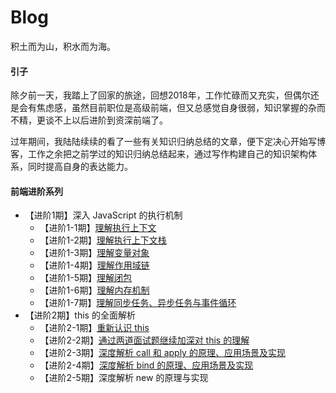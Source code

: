 # Blog
积土而为山，积水而为海。

#### 引子

除夕前一天，我踏上了回家的旅途，回想2018年，工作忙碌而又充实，但偶尔还是会有焦虑感，虽然目前职位是高级前端，但又总感觉自身很弱，知识掌握的杂而不精，更谈不上以后进阶到资深前端了。

过年期间，我陆陆续续的看了一些有关知识归纳总结的文章，便下定决心开始写博客，工作之余把之前学过的知识归纳总结起来，通过写作构建自己的知识架构体系，同时提高自身的表达能力。

#### 前端进阶系列

- 【进阶1期】深入 JavaScript 的执行机制
  - 【进阶1-1期】[理解执行上下文](https://github.com/sunbigshan/Blog/issues/4)
  - 【进阶1-2期】[理解执行上下文栈](https://github.com/sunbigshan/Blog/issues/5)
  - 【进阶1-3期】[理解变量对象](https://github.com/sunbigshan/Blog/issues/6)
  - 【进阶1-4期】[理解作用域链](https://github.com/sunbigshan/Blog/issues/7)
  - 【进阶1-5期】[理解闭包](https://github.com/sunbigshan/Blog/issues/9)
  - 【进阶1-6期】[理解内存机制](https://github.com/sunbigshan/Blog/issues/11)
  - 【进阶1-7期】[理解同步任务、异步任务与事件循环](https://github.com/sunbigshan/Blog/issues/12)
- 【进阶2期】this 的全面解析
  - 【进阶2-1期】[重新认识 this](https://github.com/sunbigshan/Blog/issues/10)
  - 【进阶2-2期】[通过两道面试题继续加深对 this 的理解](https://github.com/sunbigshan/Blog/issues/14)
  - 【进阶2-3期】[深度解析 call 和 apply 的原理、应用场景及实现](https://github.com/sunbigshan/Blog/issues/15)
  - 【进阶2-4期】[深度解析 bind 的原理、应用场景及实现](https://github.com/sunbigshan/Blog/issues/16)
  - 【进阶2-5期】深度解析 new 的原理与实现
